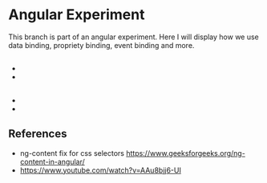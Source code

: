 # Angular Experiment

This branch is part of an angular experiment. Here I will display how we use data binding, propriety binding, event binding and more.

## 
* 
* 

## 
* 
* 

## References
* ng-content fix for css selectors https://www.geeksforgeeks.org/ng-content-in-angular/
* https://www.youtube.com/watch?v=AAu8bjj6-UI
